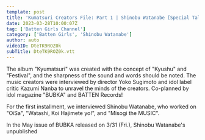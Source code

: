 ```yaml
---
template: post
title: 'Kumatsuri Creators File: Part 1 | Shinobu Watanabe [Special Talk]'
date: 2023-03-28T10:00:07Z
tag: ['Batten Girls Channel']
category: ['Batten Girls', 'Shinobu Watanabe']
author: auto 
videoID: DteTK9ROZ0k
subTitle: DteTK9ROZ0k.vtt
---
```

The album "Kyumatsuri" was created with the concept of "Kyushu" and "Festival", and the sharpness of the sound and words should be noted.
The music creators were interviewed by director Yoko Sugimoto and idol label critic Kazumi Nanba to unravel the minds of the creators.
 Co-planned by idol magazine "BUBKA" and BATTEN Records!

For the first installment, we interviewed Shinobu Watanabe, who worked on "OiSa", "Watashi, Koi Hajimete yo!", and "Misogi the MUSIC".

In the May issue of BUBKA released on 3/31 (Fri.), Shinobu Watanabe's unpublished